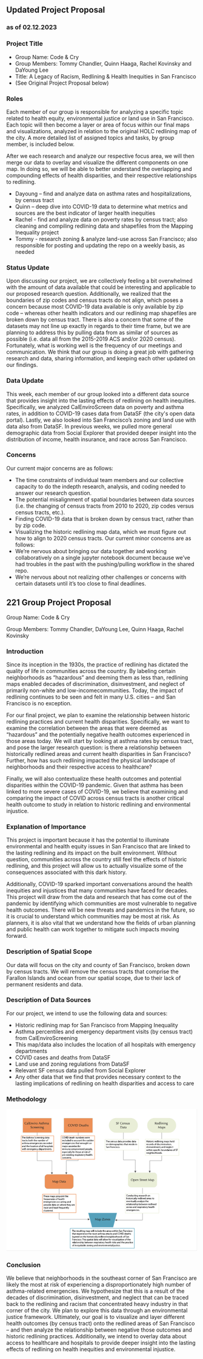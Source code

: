 ## Updated Project Proposal 

### as of 02.12.2023
### Project Title 
* Group Name: Code & Cry
* Group Members: Tommy Chandler, Quinn Haaga, Rachel Kovinsky and DaYoung Lee 
* Title: A Legacy of Racism, Redlining & Health Inequities in San Francisco  
* (See Original Project Proposal below)


### Roles

Each member of our group is responsible for analyzing a specific topic related to health equity, environmental justice or land use in San Francisco. Each topic will then become a layer or area of focus within our final maps and visualizations, analyzed in relation to the original HOLC redlining map of the city. A more detailed list of  assigned topics and tasks, by group member, is included below. 

After we each research and analyze our respective focus area, we will then merge our data to overlay and visualize the different components on one map. In doing so, we will be able to better understand the overlapping and compounding effects of health disparities, and their respective relationships to redlining. 

* Dayoung –  find and analyze data on asthma rates and hospitalizations, by census tract 
* Quinn – deep dive into COVID-19 data to determine what metrics and sources are the best indicator of larger health inequities
* Rachel - find and analyze data on poverty rates by census tract; also cleaning and compiling redlining data and shapefiles from the Mapping Inequality project 
* Tommy - research zoning & analyze land-use across San Francisco; also responsible for posting and updating the repo on a weekly basis, as needed

### Status Update
Upon discussing our project, we are collectively feeling a bit overwhelmed with the amount of data available that could be interesting and applicable to our proposed research question. Additionally, we realized that the boundaries of zip codes and census tracts do not align, which poses a concern because most COVID-19 data available is only available by zip code – whereas other health indicators and our redlining map shapefiles are broken down by census tract. There is also a concern that some of the datasets may not line up exactly in regards to their time frame, but we are planning to address this by pulling data from as similar of sources as possible (i.e. data all from the 2015-2019 ACS and/or 2020 census). 
Fortunately, what is working well is the frequency of our meetings and communication. We think that our group is doing a great job with gathering research and data, sharing information, and keeping each other updated on our findings. 

### Data Update
This week, each member of our group looked into a different data source that provides insight into the lasting effects of redlining on health inequities. Specifically, we analyzed CalEnviroScreen data on poverty and asthma rates, in addition to COVID-19 cases data from DataSF (the city's open data portal). Lastly, we also looked into San Francisco’s zoning and land use with data also from DataSF. In previous weeks, we pulled more general demographic data from Social Explorer that provided deeper insight into the distribution of income, health insurance, and race across San Francisco. 

### Concerns
Our current major concerns are as follows:
* The time constraints of individual team members and our collective capacity to do the indepth research, analysis, and coding needed to answer our research question. 
* The potential misalignment of spatial boundaries between data sources (i.e. the changing of census tracts from 2010 to 2020, zip codes versus census tracts, etc.). 
* Finding COVID-19 data that is broken down by census tract, rather than by zip code.
* Visualizing the historic redlining map data, which we must figure out how to align to 2020 census tracts. 
Our current minor concerns are as follows:  
* We’re nervous about bringing our data together and working collaboratively on a single jupyter notebook document because we’ve had troubles in the past with the pushing/pulling workflow in the shared repo.
* We’re nervous about not realizing other challenges or concerns with certain datasets until it’s too close to final deadlines. 


## 221 Group Project Proposal
Group Name: Code & Cry

Group Members: Tommy Chandler, DaYoung Lee, Quinn Haaga, Rachel Kovinsky

### Introduction
Since its inception in the 1930s, the practice of redlining has dictated the quality of life in communities across the country. By labeling certain neighborhoods as “hazardous” and deeming them as less than, redlining maps enabled decades of discrimination, disinvestment, and neglect of primarily non-white and low-incomecommunities. Today, the impact of redlining continues to be seen and felt in many U.S. cities – and San Francisco is no exception. 

For our final project, we plan to examine the relationship between historic redlining practices and current health disparities. Specifically, we want to examine the correlation between the areas that were deemed as “hazardous” and the potentially negative health outcomes experienced in those areas today. We will start by looking at asthma rates by census tract, and pose the larger research question: is there a relationship between historically redlined areas and current health disparities in San Francisco? Further, how has such redlining impacted the physical landscape of neighborhoods and their respective access to healthcare? 

Finally, we will also contextualize these health outcomes and potential disparities within the COVID-19 pandemic. Given that asthma has been linked to more severe cases of COVID-19, we believe that examining and comparing the impact of COVID across census tracts is another critical health outcome to study in relation to historic redlining and environmental injustice.   

### Explanation of Importance
This project is important because it has the potential to illuminate environmental and health equity issues in San Francisco that are linked to the lasting redlining and its impact on the built environment. Without question, communities across the country still feel the effects of historic redlining, and this project will allow us to actually visualize some of the consequences associated with this dark history.

Additionally, COVID-19 sparked important conversations around the health inequities and injustices that many communities have faced for decades. This project will draw from the data and research that has come out of the pandemic by identifying which communities are most vulnerable to negative health outcomes. There will be new threats and pandemics in the future, so it is crucial to understand which communities may be most at risk. As planners, it is also vital that we understand how the fields of urban planning and public health can work together to mitigate such impacts moving forward.  

### Description of Spatial Scope
Our data will focus on the city and county of San Francisco, broken down by census tracts. We will remove the census tracts that comprise the Farallon Islands and ocean from our spatial scope, due to their lack of permanent residents and data. 

### Description of Data Sources
For our project, we intend to use the following data and sources: 
* Historic redlining map for San Francisco from Mapping Inequality 
* Asthma percentiles and emergency department visits (by census tract) from CalEnviroScreening
* This map/data also includes the location of all hospitals with emergency departments
* COVID cases and deaths from DataSF
* Land use and zoning regulations from DataSF
* Relevant SF census data pulled from Social Explorer 
* Any other data that we find that provides necessary context to the lasting implications of redlining on health disparities and access to care

### Methodology
![Flowchart](https://github.com/tommychandler5/221project/blob/0abcd59f9ce0716ebcb9975c822fd95333f7ef9f/Group%20Assignments/221%20Project%20Proposal%20Methodology%20Flow%20Chart.png)

### Conclusion 
We believe that neighborhoods in the southeast corner of San Francisco are likely the most at risk of experiencing a disproportionately high number of asthma-related emergencies. We hypothesize that this is a result of the decades of discrimination, disinvestment, and neglect that can be traced back to the redlining and racism that concentrated heavy industry in that corner of the city. 
We plan to explore this data through an environmental justice framework. Ultimately, our goal is to visualize and layer different health outcomes (by census tract) onto the redlined areas of San Francisco – and then analyze the relationship between negative those outcomes and historic redlining practices. Additionally, we intend to overlay data about access to healthcare and hospitals to provide deeper insight into the lasting effects of redlining on health inequities and environmental injustice. 
